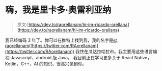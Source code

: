 # 嗨，我是里卡多·奥雷利亚纳

> 原文:[https://dev.to/raorellanam/hi-im-ricardo-orellana](https://dev.to/raorellanam/hi-im-ricardo-orellana)

我已经编码 3 年了。你可以在推特上找到我，我的名字是[@ raorellanam](https://dev.to/raorellanam)([https://twitter.com/RAorellanam](https://twitter.com/RAorellanam))
我住在瓜达拉哈拉市。我主要用这些语言编程:Javascript、android 版 Java。
我目前正在学习更多关于 React Native，Kotlin，C++，AI 的知识。很高兴见到你。